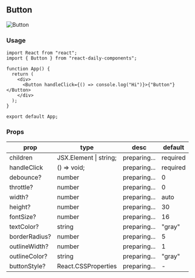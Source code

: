 ## Button

![Button](https://firebasestorage.googleapis.com/v0/b/react-daily-components.appspot.com/o/Button.png?alt=media&token=81cca214-0405-4282-b219-8a7e750241c9)

### Usage

```
import React from "react";
import { Button } from "react-daily-components";

function App() {
  return (
    <div>
      <Button handleClick={() => console.log("Hi")}>{"Button"}</Button>
    </div>
  );
}

export default App;
```

### Props

| prop          | type                   | desc         | default  |
| ------------- | ---------------------- | ------------ | -------- |
| children      | JSX.Element \| string; | preparing... | required |
| handleClick   | () => void;            | preparing... | required |
| debounce?     | number                 | preparing... | 0        |
| throttle?     | number                 | preparing... | 0        |
| width?        | number                 | preparing... | auto     |
| height?       | number                 | preparing... | 30       |
| fontSize?     | number                 | preparing... | 16       |
| textColor?    | string                 | preparing... | "gray"   |
| borderRadius? | number                 | preparing... | 5        |
| outlineWidth? | number                 | preparing... | 1        |
| outlineColor? | string                 | preparing... | "gray"   |
| buttonStyle?  | React.CSSProperties    | preparing... | -        |
